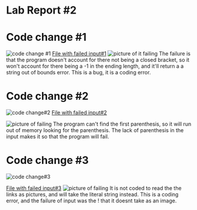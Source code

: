 # Lab Report #2

# Code change #1
![code change #1](https://i.imgur.com/fE1xmXn.png)
[File with failed input#1](https://github.com/HoldenLy1234/markdown-parse/blob/main/breaking.md)
![picture of it failing](https://i.imgur.com/IKC4GA8.png)
The failure is that the program doesn't account for there not being a closed bracket, so it won't account for there being a -1 in the ending length, and it'll return a a string out of bounds error. This is a bug, it is a coding error.

# Code change #2
![code change#2](https://i.imgur.com/3vLhfVt.png)
[File with failed input#2](https://github.com/HoldenLy1234/markdown-parse/blob/9aafa5f15d645d23f925cf016fd568b2cd5f32f6/breaking2.md)

![picture of failing](https://i.imgur.com/fntf39G.png)
The program can't find the first parenthesis, so it will run out of memory looking for the parenthesis. The lack of parenthesis in the input makes it so that the program will fail.

# Code change #3   
![code change#3](https://i.imgur.com/l9R3uNm.png)

[File with failed input#3](https://github.com/HoldenLy1234/markdown-parse/blob/main/breaking3.md)
![picture of failing](https://i.imgur.com/LaADE49.png)
It is not coded to read the the links as pictures, and will take the literal string instead. This is a coding error, and the failure of input was the ! that it doesnt take as an image.



